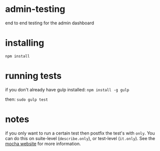 # admin-testing
end to end testing for the admin dashboard

# installing
`npm install`

# running tests
if you don't already have gulp installed:
`npm install -g gulp`

then:
`sudo gulp test`

# notes
if you only want to run a certain test then postfix the test's with `only`. You can do this
on suite-level (`describe.only`), or test-level (`it.only`). See the
[mocha website](https://mochajs.org/) for more information.
